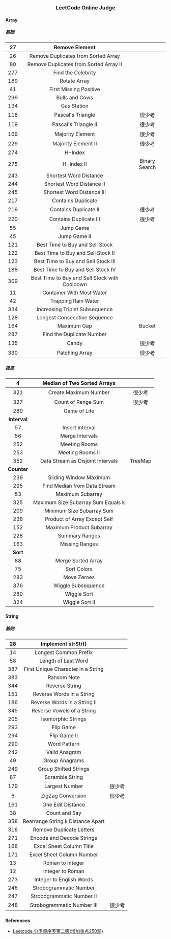 <h3 align="center"><strong>LeetCode Online Judge</strong></h3>

#### Array

##### 基础

|  27 |                 Remove Element                |               |
|:---:|:---------------------------------------------:|:-------------:|
|  26 |      Remove Duplicates from Sorted Array      |               |
|  80 |     Remove Duplicates from Sorted Array II    |               |
| 277 |               Find the Celebrity              |               |
| 189 |                  Rotate Array                 |               |
|  41 |             First Missing Positive            |               |
| 299 |                 Bulls and Cows                |               |
| 134 |                  Gas Station                  |               |
| 118 |               Pascal's Triangle               |     很少考    |
| 119 |              Pascal's Triangle II             |     很少考    |
| 169 |                Majority Element               |     很少考    |
| 229 |              Majority Element II              |     很少考    |
| 274 |                    H-Index                    |               |
| 275 |                   H-Index II                  | Binary Search |
| 243 |             Shortest Word Distance            |               |
| 244 |           Shortest Word Distance II           |               |
| 245 |           Shortest Word Distance III          |               |
| 217 |               Contains Duplicate              |               |
| 219 |             Contains Duplicate II             |     很少考    |
| 220 |             Contains Duplicate III            |     很少考    |
|  55 |                   Jump Game                   |               |
|  45 |                  Jump Game II                 |               |
| 121 |        Best Time to Buy and Sell Stock        |               |
| 122 |       Best Time to Buy and Sell Stock II      |               |
| 123 |      Best Time to Buy and Sell Stock III      |               |
| 188 |       Best Time to Buy and Sell Stock IV      |               |
| 309 | Best Time to Buy and Sell Stock with Cooldown |               |
|  11 |           Container With Most Water           |               |
|  42 |              Trapping Rain Water              |               |
| 334 |         Increasing Triplet Subsequence        |               |
| 128 |          Longest Consecutive Sequence         |               |
| 164 |                  Maximum Gap                  |     Bucket    |
| 287 |           Find the Duplicate Number           |               |
| 135 |                     Candy                     |     很少考    |
| 330 |                 Patching Array                |     很少考    |


##### 提高

|       4      |     Median of Two Sorted Arrays    |         |
|:------------:|:----------------------------------:|:-------:|
|      321     |        Create Maximum Number       |  很少考 |
|      327     |         Count of Range Sum         |  很少考 |
|      289     |            Game of Life            |         |
| **Interval** |                                    |         |
|      57      |           Insert Interval          |         |
|      56      |           Merge Intervals          |         |
|      252     |            Meeting Rooms           |         |
|      253     |          Meeting Rooms II          |         |
|      352     |  Data Stream as Disjoint Intervals | TreeMap |
|  **Counter** |                                    |         |
|      239     |       Sliding Window Maximum       |         |
|      295     |    Find Median from Data Stream    |         |
|      53      |          Maximum Subarray          |         |
|      325     | Maximum Size Subarray Sum Equals k |         |
|      209     |      Minimum Size Subarray Sum     |         |
|      238     |    Product of Array Except Self    |         |
|      152     |      Maximum Product Subarray      |         |
|      228     |           Summary Ranges           |         |
|      163     |           Missing Ranges           |         |
|   **Sort**   |                                    |         |
|      88      |         Merge Sorted Array         |         |
|      75      |             Sort Colors            |         |
|      283     |             Move Zeroes            |         |
|      376     |         Wiggle Subsequence         |         |
|      280     |             Wiggle Sort            |         |
|      324     |           Wiggle Sort II           |         |



#### String

##### 基础

|  28 |         Implement strStr()         |        |
|:---:|:----------------------------------:|:------:|
|  14 |        Longest Common Prefix       |        |
|  58 |         Length of Last Word        |        |
| 387 | First Unique Character in a String |        |
| 383 |             Ransom Note            |        |
| 344 |           Reverse String           |        |
| 151 |      Reverse Words in a String     |        |
| 186 |    Reverse Words in a String II    |        |
| 345 |     Reverse Vowels of a String     |        |
| 205 |         Isomorphic Strings         |        |
| 293 |              Flip Game             |        |
| 294 |            Flip Game II            |        |
| 290 |            Word Pattern            |        |
| 242 |            Valid Anagram           |        |
|  49 |           Group Anagrams           |        |
| 249 |        Group Shifted Strings       |        |
|  87 |           Scramble String          |        |
| 179 |           Largest Number           | 很少考 |
|  6  |          ZigZag Conversion         | 很少考 |
| 161 |          One Edit Distance         |        |
|  38 |            Count and Say           |        |
| 358 |  Rearrange String k Distance Apart |        |
| 316 |      Remove Duplicate Letters      |        |
| 271 |      Encode and Decode Strings     |        |
| 168 |      Excel Sheet Column Title      |        |
| 171 |      Excel Sheet Column Number     |        |
|  13 |          Roman to Integer          |        |
|  12 |          Integer to Roman          |        |
| 273 |      Integer to English Words      |        |
| 246 |       Strobogrammatic Number       |        |
| 247 |      Strobogrammatic Number II     |        |
| 248 |     Strobogrammatic Number III     | 很少考 |

##### 









**References**

- [Leetcode 分类顺序表第二版(增加重点250题)
](https://cspiration.com/leetcodeClassification)